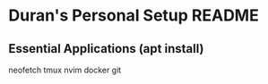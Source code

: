 # Duran's Personal Setup README

## Essential Applications (apt install)
neofetch
tmux
nvim
docker
git

